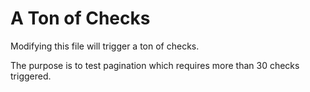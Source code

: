 # A Ton of Checks

Modifying this file will trigger a ton of checks.

The purpose is to test pagination which requires more than 30 checks triggered.

<!--
    Random content for testing: test21
-->
